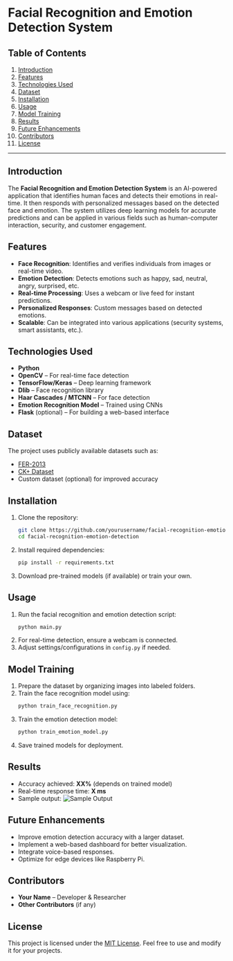 # Facial Recognition and Emotion Detection System

## Table of Contents
1. [Introduction](#introduction)
2. [Features](#features)
3. [Technologies Used](#technologies-used)
4. [Dataset](#dataset)
5. [Installation](#installation)
6. [Usage](#usage)
7. [Model Training](#model-training)
8. [Results](#results)
9. [Future Enhancements](#future-enhancements)
10. [Contributors](#contributors)
11. [License](#license)

---

## Introduction
The **Facial Recognition and Emotion Detection System** is an AI-powered application that identifies human faces and detects their emotions in real-time. It then responds with personalized messages based on the detected face and emotion. The system utilizes deep learning models for accurate predictions and can be applied in various fields such as human-computer interaction, security, and customer engagement.

## Features
- **Face Recognition**: Identifies and verifies individuals from images or real-time video.
- **Emotion Detection**: Detects emotions such as happy, sad, neutral, angry, surprised, etc.
- **Real-time Processing**: Uses a webcam or live feed for instant predictions.
- **Personalized Responses**: Custom messages based on detected emotions.
- **Scalable**: Can be integrated into various applications (security systems, smart assistants, etc.).

## Technologies Used
- **Python**
- **OpenCV** – For real-time face detection
- **TensorFlow/Keras** – Deep learning framework
- **Dlib** – Face recognition library
- **Haar Cascades / MTCNN** – For face detection
- **Emotion Recognition Model** – Trained using CNNs
- **Flask** (optional) – For building a web-based interface

## Dataset
The project uses publicly available datasets such as:
- [FER-2013](https://www.kaggle.com/datasets/msambare/fer2013)
- [CK+ Dataset](https://www.kaggle.com/datasets/deadskull7/fer2013)
- Custom dataset (optional) for improved accuracy

## Installation
1. Clone the repository:
   ```bash
   git clone https://github.com/yourusername/facial-recognition-emotion-detection.git
   cd facial-recognition-emotion-detection
   ```
2. Install required dependencies:
   ```bash
   pip install -r requirements.txt
   ```
3. Download pre-trained models (if available) or train your own.

## Usage
1. Run the facial recognition and emotion detection script:
   ```bash
   python main.py
   ```
2. For real-time detection, ensure a webcam is connected.
3. Adjust settings/configurations in `config.py` if needed.

## Model Training
1. Prepare the dataset by organizing images into labeled folders.
2. Train the face recognition model using:
   ```bash
   python train_face_recognition.py
   ```
3. Train the emotion detection model:
   ```bash
   python train_emotion_model.py
   ```
4. Save trained models for deployment.

## Results
- Accuracy achieved: **XX%** (depends on trained model)
- Real-time response time: **X ms**
- Sample output:
  ![Sample Output](path_to_sample_image.png)

## Future Enhancements
- Improve emotion detection accuracy with a larger dataset.
- Implement a web-based dashboard for better visualization.
- Integrate voice-based responses.
- Optimize for edge devices like Raspberry Pi.

## Contributors
- **Your Name** – Developer & Researcher
- **Other Contributors** (if any)

## License
This project is licensed under the [MIT License](LICENSE). Feel free to use and modify it for your projects.

